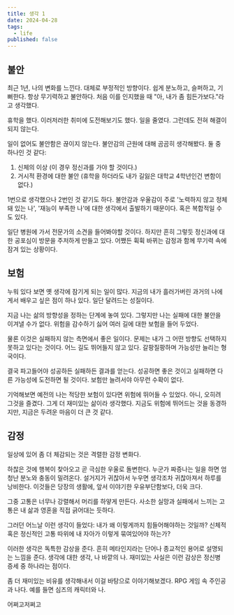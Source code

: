 ```yaml
---
title: 생각 1
date: 2024-04-28
tags:
  - life
published: false
---
```


## 불안

최근 1년, 나의 변화를 느낀다. 대체로 부정적인 방향이다. 쉽게 분노하고, 슬퍼하고, 기뻐한다. 항상 무기력하고 불안하다. 처음 이를 인지했을 때 "아, 내가 좀 힘든가보다."라고 생각했다.

휴학을 했다. 이러저러한 취미에 도전해보기도 했다. 일을 줄였다. 그런데도 전혀 해결이 되지 않는다.

일이 없어도 불안함은 끊이지 않는다. 불안감의 근원에 대해 곰곰히 생각해봤다. 둘 중 하나인 것 같다:

1. 신체의 이상 (이 경우 정신과를 가야 할 것이다.)
2. 거시적 환경에 대한 불안 (휴학을 하더라도 내가 길잃은 대학교 4학년인건 변함이 없다.)

1번으로 생각했으나 2번인 것 같기도 하다. 불안감과 우울감이 주로 '노력하지 않고 정체돼 있는 나', '재능이 부족한 나'에 대한 생각에서 출발하기 때문이다. 혹은 복합적일 수도 있다.

일단 병원에 가서 전문가의 소견을 들어봐야할 것이다. 하지만 흔히 그렇듯 정신과에 대한 공포심이 방문을 주저하게 만들고 있다. 어쨌든 휙휙 바뀌는 감정과 함께 무기력 속에 잠겨 있는 상황이다.

## 보험

누워 있다 보면 옛 생각에 잠기게 되는 일이 많다. 지금의 내가 흘러가버린 과거의 나에게서 배우고 싶은 점이 하나 있다. 일단 달려드는 성질이다.

지금 나는 삶의 방향성을 정하는 단계에 놓여 있다. 그렇지만 나는 실패에 대한 불안을 이겨낼 수가 없다. 위험을 감수하기 싫어 여러 길에 대한 보험을 들어 두었다.

물론 이것은 실패하지 않는 측면에서 좋은 일이다. 문제는 내가 그 어떤 방향도 선택하지 못하고 있다는 것이다. 어느 길도 뛰어들지 않고 있다. 갈팡질팡하며 가능성만 늘리는 형국이다.

결국 파고들어야 성공하든 실패하든 결과를 얻는다. 성공하면 좋은 것이고 실패하면 다른 가능성에 도전하면 될 것이다. 보험만 늘려서야 아무런 수확이 없다.

기억해보면 예전의 나는 적당한 보험이 있다면 위험에 뛰어들 수 있었다. 아니, 오히려 그것을 즐겼다. 그게 더 재미있는 삶이라 생각했다. 지금도 위험에 뛰어드는 것을 동경하지만, 지금은 두려운 마음이 더 큰 것 같다.

## 감정

일상에 있어 좀 더 체감되는 것은 격렬한 감정 변화다.

하찮은 것에 행복이 찾아오고 곧 극심한 우울로 돌변한다. 누군가 짜증나는 일을 하면 엄청난 분노와 충동이 밀려온다. 설거지가 귀찮아서 누우면 생각조차 귀찮아져서 하루를 낭비한다. 이것들은 당장의 생활에, 앞서 이야기한 우유부단함보다, 더욱 크다.

그중 고통은 너무나 강렬해서 머리를 하얗게 만든다. 사소한 실망과 실패에서 느끼는 고통은 내 삶과 영혼을 직접 긁어대는 듯하다.

그러던 어느날 이런 생각이 들었다: 내가 왜 이렇게까지 힘들어해야하는 것일까? 신체적 혹은 정신적인 고통 따위에 내 자아가 이렇게 묶여있어야 하는가?

이러한 생각은 독특한 감상을 준다. 흔히 메타인지라는 단어나 종교적인 용어로 설명되는 느낌을 준다. 생각에 대한 생각, 나 바깥의 나. 재미있는 사실은 이런 감상은 정신병 증세 중 하나라는 점이다.

좀 더 재미있는 비유를 생각해내서 이걸 바탕으로 이야기해보겠다. RPG 게임 속 주인공과 나다. 예를 들면 심즈의 캐릭터와 나.

어쩌고저쩌고

